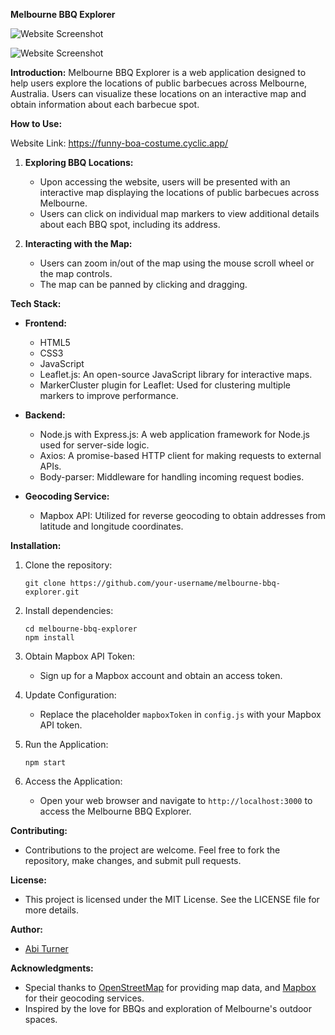 **Melbourne BBQ Explorer**

![Website Screenshot](https://lh3.googleusercontent.com/pw/AP1GczMNb_RmxlkLTf7zbNEKgFA9hSX0GJA1gqSWkeYLkSwguC-QlAgBdHF6flwTrvFfiD1Hvr4KBnQfyWaxjKWRXP3d-fIlMGqqTtpqCC3Ix9WK9WGRbi2Yclaiv_1S9XXVrQIatltNmpf0cjSspvQvKQ7qa-h2zOPz4nPkGOHlorxb0h8r2HIsA6-uAiBYiJ93YYSg7q9wz-0gAfy1ZoXfNk55LxzkQTxE_zofgD1xLwDsLtR0u8pwQGyEVovSNvKgYF-wydOpFrbRuA2yjxWZI43xq1Afimc9zG3SWeTOA7ANfHsOFDuMNxeXJZD8zKIg40DKMhF5No9YBpVgJQEoITYL2feIBCJKgy9jw-h6IVKPtlQUOcUHW5EXrjDDXNmtsr1O5WFlMeh8JxG-o3e_EF_Uyar-aLrfRU913oBCPX0jmqQGBZ2J4MxwFqYRAMfPYdShdCb0nVWeBill65IQYAamB9Nj_EQPCRwNV0ozSN8Nxkdfy_JiLboNjdG9kgFBc5P6kXPDUcz1c0fAI5rrbewRi9S3L6CaVOiGvBfylhxDeX54P_JiGTFdgo_dMwIlRDWq7_h32bEBai-SIZzhTKRcT_AnmXXte6o5WYUqpJc4PK6GPWljdeyiTtUxxUaNR5MItlm4DNLMt0x5wr3MC7FlLFxAQpJ4SEwjCZYJWSCHbC0ZOgPy2cjM7U1ihzMHABQIali4-18sUhUJWslZx7jZH-TChpCW4dTt85RWObt8t8X77ryUorkNauWp8OhzWbf21FLQe_h89h1ChJh-BFGLiRuEDL2iO7Vnb2m22KezWot0y9y4oJEq9ITTaCZX20bUIi9aKnE3kR4YC4qt6C4qZNTyRg0pG1fA4pzr2prE-fg2qOIT1QEtezTjKjn6sgrwMqb9MCVN4ZDJtkwUk9NA=w1698-h969-s-no-gm?authuser=0)

![Website Screenshot](https://lh3.googleusercontent.com/pw/AP1GczM9df9NdbF-b3srQGo4KQRf69FOUBl1H1P5b5Gt3Ze7o0tfuaJqxSK954qgTy11U_8-o7ayrHjOHiVbJiEMvsvSgvE67YcuP66KPKo9zM-23dNLRJ-DE_MKDnOgRlns38GwWV3kCTQDJ0CO4J9KebEyx_CzwDTeWX0jjpXOB8NuzW-9vbOAzjaYkmu61Xz2GHq3iTr_6b3UcESNQx80TmN49VkDOjtCqASpCBZhbafkpl8t9RrxXp5ek1pKpWQrYSmmDq0nicwvSvKOjOIv1_g9XFkDIhLYHEngVckUL3EZz6JltCCKywKU13I73ym2gS7uhwvV7OvKSwteCbWxbZFjYg6gy7rQYXhw4ZbR3Lu9LXhpffVND_1-6Ku0RSV680ttc7lHx-yPscXfY8kk-I7oIV8BF7JCD0ZWnEa9DGXuDUEv9MKYRrmUTPvavz_nzOfnVzfVvU8KJ1ycgZwQT-_gp5tuhN_E6BSE6CIWbn6VNln8m-Nz6Z4H4rAdP80iUqz4BMoQy4p9Xaw0EK9QnsIaBnl2X-9aOuVhFRsFWcQ72JkgeU1dq9423eFOXW-ZZqtIrSfjan5bbW6qIAHkZNbPfpNv-CcSjSstlZdL-nfkTVg6cnOv9aNjHOgvo70QM9jNrEJct9aO4YMTHNsAfIrjmVGNVQqEeb6x8vHXdPEZpsxoNx3TOxN8KJrkOHNQZQv-ASvOS4o9UNQV1rlY51omcHDKfixj8r4YntY0TGbs_7upBCMv6-GmaE3vQWsIzZRfWcRCvHxQzN5-UXcqAyjzoYNH1N278fMsoZDcKZsOBQ25jCLjAPkUFlpTNoDfpovXhUmoWxcmgY-zTNILAMkgXfEj_dPs6Aw-KZCz4N5ouyHJmAgCWp31IFdn5wM2iSYmKgUuqjfzQV-0zT6q3Ou8=w1635-h969-s-no-gm?authuser=0)

**Introduction:**
Melbourne BBQ Explorer is a web application designed to help users explore the locations of public barbecues across Melbourne, Australia. Users can visualize these locations on an interactive map and obtain information about each barbecue spot.

**How to Use:**


Website Link: <https://funny-boa-costume.cyclic.app/>

1. **Exploring BBQ Locations:**
   - Upon accessing the website, users will be presented with an interactive map displaying the locations of public barbecues across Melbourne.
   - Users can click on individual map markers to view additional details about each BBQ spot, including its address.

2. **Interacting with the Map:**
   - Users can zoom in/out of the map using the mouse scroll wheel or the map controls.
   - The map can be panned by clicking and dragging.

**Tech Stack:**

- **Frontend:**
  - HTML5
  - CSS3
  - JavaScript
  - Leaflet.js: An open-source JavaScript library for interactive maps.
  - MarkerCluster plugin for Leaflet: Used for clustering multiple markers to improve performance.

- **Backend:**
  - Node.js with Express.js: A web application framework for Node.js used for server-side logic.
  - Axios: A promise-based HTTP client for making requests to external APIs.
  - Body-parser: Middleware for handling incoming request bodies.
  
- **Geocoding Service:**
  - Mapbox API: Utilized for reverse geocoding to obtain addresses from latitude and longitude coordinates.

**Installation:**

1. Clone the repository:

   ```
   git clone https://github.com/your-username/melbourne-bbq-explorer.git
   ```

2. Install dependencies:

   ```
   cd melbourne-bbq-explorer
   npm install
   ```

3. Obtain Mapbox API Token:
   - Sign up for a Mapbox account and obtain an access token.

4. Update Configuration:
   - Replace the placeholder `mapboxToken` in `config.js` with your Mapbox API token.

5. Run the Application:

   ```
   npm start
   ```

6. Access the Application:
   - Open your web browser and navigate to `http://localhost:3000` to access the Melbourne BBQ Explorer.

**Contributing:**

- Contributions to the project are welcome. Feel free to fork the repository, make changes, and submit pull requests.

**License:**

- This project is licensed under the MIT License. See the LICENSE file for more details.

**Author:**

- [Abi Turner](https://github.com/Abi-Turner)

**Acknowledgments:**

- Special thanks to [OpenStreetMap](https://www.openstreetmap.org) for providing map data, and [Mapbox](https://www.mapbox.com) for their geocoding services.
- Inspired by the love for BBQs and exploration of Melbourne's outdoor spaces.
